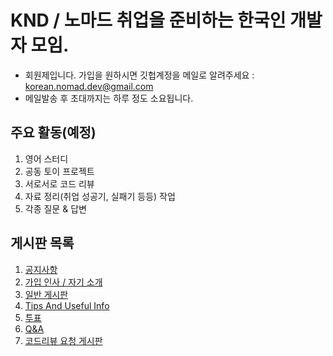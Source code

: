 # KND / 노마드 취업을 준비하는 한국인 개발자 모임.

* 회원제입니다. 가입을 원하시면 깃헙계정을 메일로 알려주세요 : korean.nomad.dev@gmail.com
* 메일발송 후 초대까지는 하루 정도 소요됩니다.
  
## 주요 활동(예정)

1. 영어 스터디
2. 공동 토이 프로젝트
3. 서로서로 코드 리뷰
4. 자료 정리(취업 성공기, 실패기 등등) 작업
5. 각종 질문 & 답변

## 게시판 목록

1. [공지사항](https://github.com/orgs/Korean-Nomad-Dev/discussions/categories/1-announcements)
2. [가입 인사 / 자기 소개](https://github.com/orgs/Korean-Nomad-Dev/discussions/categories/2-%EA%B0%80%EC%9E%85-%EC%9D%B8%EC%82%AC-%EC%9E%90%EA%B8%B0-%EC%86%8C%EA%B0%9C)
3. [일반 게시판](https://github.com/orgs/Korean-Nomad-Dev/discussions/categories/3-%EC%9D%BC%EB%B0%98-%EA%B2%8C%EC%8B%9C%ED%8C%90)
4. [Tips And Useful Info](https://github.com/orgs/Korean-Nomad-Dev/discussions/categories/4-tips-and-useful-info)
5. [투표](https://github.com/orgs/Korean-Nomad-Dev/discussions/categories/5-%ED%88%AC%ED%91%9C)
6. [Q&A](https://github.com/orgs/Korean-Nomad-Dev/discussions/categories/6-q-a)
7. [코드리뷰 요청 게시판](https://github.com/orgs/Korean-Nomad-Dev/discussions/categories/7-%EC%BD%94%EB%93%9C%EB%A6%AC%EB%B7%B0-%EC%9A%94%EC%B2%AD-%EA%B2%8C%EC%8B%9C%ED%8C%90)

